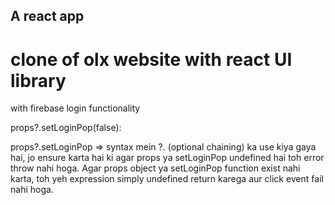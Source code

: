 ## A react app 
# clone of olx website with react UI library

with firebase login functionality

props?.setLoginPop(false):

props?.setLoginPop => syntax mein ?. (optional chaining) ka use kiya gaya hai, jo ensure karta hai ki agar props ya setLoginPop undefined hai toh error throw nahi hoga. Agar props object ya setLoginPop function exist nahi karta, toh yeh expression simply undefined return karega aur click event fail nahi hoga.